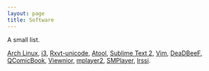 ```yaml
---
layout: page
title: Software
---
```


A small list.

[Arch Linux][], [i3][], [Rxvt-unicode][], [Atool][],
[Sublime Text 2][], [Vim][], [DeaDBeeF][], [QComicBook][], [Viewnior][],
[mplayer2][], [SMPlayer][], [Irssi][].

 [Arch Linux]: http://www.archlinux.org/
 [i3]: http://i3wm.org/
 [Sublime Text 2]: http://www.sublimetext.com/
 [Vim]: http://www.vim.org/
 [DeaDBeeF]: http://deadbeef.sourceforge.net/
 [QComicBook]: http://qcomicbook.linux-projects.net/
 [Viewnior]: http://xsisqox.github.com/Viewnior/
 [Irssi]: http://irssi.org/
 [Rxvt-unicode]: http://software.schmorp.de/pkg/rxvt-unicode.html
 [Atool]: http://www.nongnu.org/atool/
 [mplayer2]: http://www.mplayer2.org/
 [SMPlayer]: http://smplayer.sourceforge.net/
